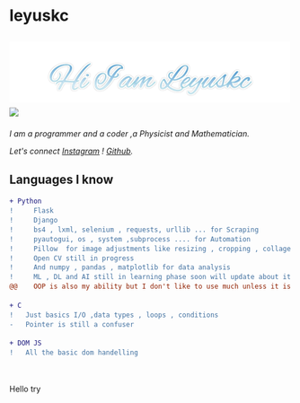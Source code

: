 # leyuskc


<h2><img src="https://raw.githubusercontent.com/leyuskckiran1510/leyuskckiran1510/main/Leyuskc2.png" width="500"> <img src="https://c.tenor.com/UX-QYT2KtycAAAAi/brown-cony-bear.gif" width="250"></h2>

*I am a programmer and a coder ,a Physicist and Mathematician.*

*Let's connect [Instagram](https://www.instagram.com/leyuskc_/) ! [Github](https://github.com/leyuskckiran1510).*
## Languages I know

```diff
+ Python
!     Flask
!     Django
!     bs4 , lxml, selenium , requests, urllib ... for Scraping
!     pyautogui, os , system ,subprocess .... for Automation
!     Pillow  for image adjustments like resizing , cropping , collage , text in large number of images ..
!     Open CV still in progress
!     And numpy , pandas , matplotlib for data analysis
!     ML , DL and AI still in learning phase soon will update about it too
@@    OOP is also my ability but I don't like to use much unless it is necessary @@

+ C
!   Just basics I/O ,data types , loops , conditions
-   Pointer is still a confuser 

+ DOM JS
!   All the basic dom handelling




```
<p style='font-color = red'>
Hello try
</p>
